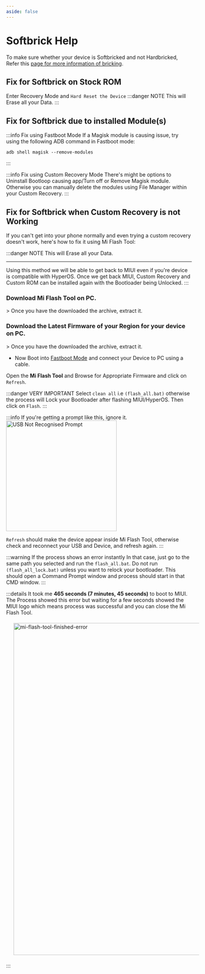 ```yaml
---
aside: false
---
```

<!-- THIS WHOLE PAGE MAY REQUIRE A LOT OF MODIFICATIONS. THESE INSTRUCTIONS ARE AN EXAMPLE OF POCO F5 SOFTBRICK HELP. -->

# Softbrick Help
To make sure whether your device is Softbricked and not Hardbricked, Refer this [page for more information of bricking](/custom-rom-guide/common/about-brick).

## Fix for Softbrick on Stock ROM
Enter Recovery Mode and `Hard Reset the Device`
:::danger NOTE
This will Erase all your Data.
:::

## Fix for Softbrick due to installed Module(s)
:::info Fix using Fastboot Mode
If a Magisk module is causing issue, try using the following ADB command in Fastboot mode:
```
adb shell magisk --remove-modules
```
:::


:::info Fix using Custom Recovery Mode
There's might be options to Uninstall Bootloop causing app/Turn off or Remove Magisk module. Otherwise you can manually delete the modules using File Manager within your Custom Recovery.
:::


## Fix for Softbrick when Custom Recovery is not Working
If you can't get into your phone normally and even trying a custom recovery doesn't work, here's how to fix it using Mi Flash Tool:

:::danger NOTE
This will Erase all your Data.

- - -
Using this method we will be able to get back to MIUI even if you're device is compatible with HyperOS. Once we get back MIUI, Custom Recovery and Custom ROM can be installed again with the Bootloader being Unlocked.
:::


### Download **Mi Flash Tool** on PC. <!-- Instructions on this page may differ a lot for different device. -->
<CustomButton link="https://drive.google.com/file/d/1GtC4IzYj1TIj20pxG5MRce-mUtNLw_mb/view?usp=sharing" label="Download Mi Flash Tool from Google Drive" />
> Once you have the downloaded the archive, extract it.

### Download the **Latest Firmware** of your Region for your device on PC.
<CustomButton link="https://xmfirmwareupdater.com" label="Visit XM Firmware Updater Website" />
> Once you have the downloaded the archive, extract it.


* Now Boot into [Fastboot Mode](/custom-rom-guide/common/boot-into-fastboot-mode) and
connect your Device to PC using a cable.

Open the **Mi Flash Tool** and Browse for Appropriate Firmware and click on `Refresh`.

:::danger VERY IMPORTANT
Select `clean all` i.e `(flash_all.bat)` otherwise the process will Lock your Bootloader after flashing MIUI/HyperOS.
Then click on `Flash`.
:::


:::info If you're getting a prompt like this, ignore it.
<img src="https://i.ibb.co/N3HtFXk/usb-not-recognised-prompt.png" width="300" alt="USB Not Recognised Prompt"/>

`Refresh` should make the device appear inside Mi Flash Tool, otherwise check and reconnect your USB and Device, and refresh again.
:::


:::warning If the process shows an error instantly
In that case, just go to the same path you selected and run the `flash_all.bat`. Do not run `(flash_all_lock.bat)` unless you want to relock your bootloader.
This should open a Command Prompt window and process should start in that CMD window.
:::

:::details
It took me **465 seconds (7 minutes, 45 seconds)** to boot to MIUI. The Process showed this error but waiting for a few seconds showed the MIUI logo which means process was successful and you can close the Mi Flash Tool.
<img src="https://i.ibb.co/YtSjKYG/mi-flash-tool-finished-error.png" width="900" alt="mi-flash-tool-finished-error" class="center" style="padding: 20px"/>
:::


